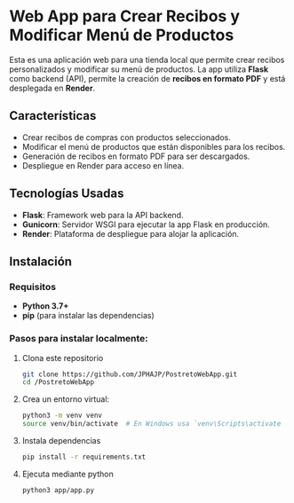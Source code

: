 # Web App para Crear Recibos y Modificar Menú de Productos

Esta es una aplicación web para una tienda local que permite crear recibos personalizados y modificar su menú de productos. La app utiliza **Flask** como backend (API), permite la creación de **recibos en formato PDF** y está desplegada en **Render**.

## Características

- Crear recibos de compras con productos seleccionados.
- Modificar el menú de productos que están disponibles para los recibos.
- Generación de recibos en formato PDF para ser descargados.
- Despliegue en Render para acceso en línea.

## Tecnologías Usadas

- **Flask**: Framework web para la API backend.
- **Gunicorn**: Servidor WSGI para ejecutar la app Flask en producción.
- **Render**: Plataforma de despliegue para alojar la aplicación.

## Instalación

### Requisitos

- **Python 3.7+**
- **pip** (para instalar las dependencias)

### Pasos para instalar localmente:

1. Clona este repositorio
   ```bash
   git clone https://github.com/JPHAJP/PostretoWebApp.git
   cd /PostretoWebApp

2. Crea un entorno virtual:
   ```bash
   python3 -m venv venv
   source venv/bin/activate  # En Windows usa `venv\Scripts\activate

4. Instala dependencias
   ```bash
   pip install -r requirements.txt

5. Ejecuta mediante python
   ```bash
   python3 app/app.py
